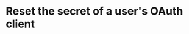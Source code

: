 #  Reset the secret of a user&apos;s OAuth client

<api-endpoint openapi-path="../../../api-specs/swagger-otr-api.json" method="POST" endpoint="/api/v1/users/{id}/clients/{clientId}/secret:reset"/>